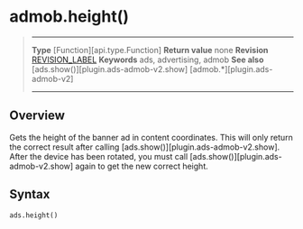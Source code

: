 # admob.height()

> --------------------- ------------------------------------------------------------------------------------------
> __Type__              [Function][api.type.Function]
> __Return value__      none
> __Revision__          [REVISION_LABEL](REVISION_URL)
> __Keywords__          ads, advertising, admob
> __See also__          [ads.show()][plugin.ads-admob-v2.show]
>								[admob.*][plugin.ads-admob-v2]
> --------------------- ------------------------------------------------------------------------------------------


## Overview

Gets the height of the banner ad in content coordinates. This will only return the correct result after calling [ads.show()][plugin.ads-admob-v2.show]. After the device has been rotated, you must call [ads.show()][plugin.ads-admob-v2.show] again to get the new correct height.

## Syntax

	ads.height()
